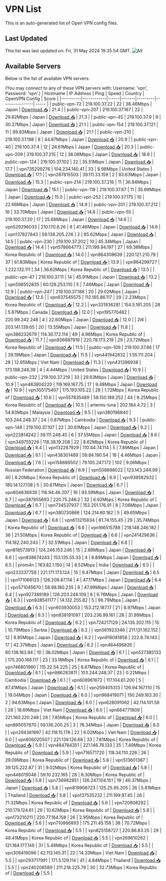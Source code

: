 # VPN List

This is an auto-generated list of Open VPN config files.

## Last Updated

This list was last updated on: Fri, 31 May 2024 19:35:54 GMT.
![Alt](https://repobeats.axiom.co/api/embed/186b98318ef1479477931607c1ad7d823f12451f.svg "Repobeats analytics image")

## Available Servers

Below is the list of available VPN servers:

(You may connect to any of these VPN servers with: Username: 'vpn', Password: 'vpn'.)
| Hostname | IP Address | Ping | Speed | Country | OpenVPN Config | Score |
|----------|------------|------|-------|---------|----------------| ----- |
| public-vpn-72 | 219.100.37.22 | 22 | 38.46Mbps | Japan | [Download 📥](./configs/server_0_JP.ovpn) | 21.4 |
| public-vpn-207 | 219.100.37.167 | 22 | 29.82Mbps | Japan | [Download 📥](./configs/server_1_JP.ovpn) | 21.3 |
| public-vpn-45 | 219.100.37.9 | 9 | 30.27Mbps | Japan | [Download 📥](./configs/server_2_JP.ovpn) | 21.1 |
| public-vpn-154 | 219.100.37.121 | 11 | 69.83Mbps | Japan | [Download 📥](./configs/server_3_JP.ovpn) | 21.1 |
| public-vpn-210 | 219.100.37.198 | 8 | 44.87Mbps | Japan | [Download 📥](./configs/server_4_JP.ovpn) | 20.9 |
| public-vpn-40 | 219.100.37.4 | 12 | 24.61Mbps | Japan | [Download 📥](./configs/server_5_JP.ovpn) | 20.3 |
| public-vpn-209 | 219.100.37.215 | 12 | 36.08Mbps | Japan | [Download 📥](./configs/server_6_JP.ovpn) | 18.8 |
| public-vpn-124 | 219.100.37.102 | 22 | 35.51Mbps | Japan | [Download 📥](./configs/server_7_JP.ovpn) | 17.7 |
| vpn735209276 | 104.234.140.41 | 33 | 8.98Mbps | United States | [Download 📥](./configs/server_8_US.ovpn) | 17.1 |
| vpn287815503 | 39.111.33.159 | 2 | 83.63Mbps | Japan | [Download 📥](./configs/server_9_JP.ovpn) | 15.3 |
| public-vpn-214 | 219.100.37.216 | 11 | 36.84Mbps | Japan | [Download 📥](./configs/server_10_JP.ovpn) | 15.1 |
| public-vpn-118 | 219.100.37.87 | 11 | 35.69Mbps | Japan | [Download 📥](./configs/server_11_JP.ovpn) | 15.0 |
| public-vpn-252 | 219.100.37.175 | 10 | 22.66Mbps | Japan | [Download 📥](./configs/server_12_JP.ovpn) | 14.9 |
| public-vpn-201 | 219.100.37.212 | 16 | 33.70Mbps | Japan | [Download 📥](./configs/server_13_JP.ovpn) | 14.8 |
| public-vpn-55 | 219.100.37.20 | 17 | 25.68Mbps | Japan | [Download 📥](./configs/server_14_JP.ovpn) | 14.6 |
| vpn529296033 | 210.170.8.26 | 8 | 41.46Mbps | Japan | [Download 📥](./configs/server_15_JP.ovpn) | 14.6 |
| vpn137827843 | 59.138.205.226 | 2 | 85.62Mbps | Japan | [Download 📥](./configs/server_16_JP.ovpn) | 14.5 |
| public-vpn-230 | 219.100.37.202 | 10 | 45.34Mbps | Japan | [Download 📥](./configs/server_17_JP.ovpn) | 14.4 |
| vpn578664773 | 211.199.94.197 | 27 | 69.38Mbps | Korea Republic of | [Download 📥](./configs/server_18_KR.ovpn) | 14.0 |
| vpn864308639 | 220.121.210.79 | 37 | 61.83Mbps | Korea Republic of | [Download 📥](./configs/server_19_KR.ovpn) | 13.9 |
| vpn964299727 | 1.232.132.111 | 34 | 36.62Mbps | Korea Republic of | [Download 📥](./configs/server_20_KR.ovpn) | 13.5 |
| public-vpn-47 | 219.100.37.11 | 14 | 45.91Mbps | Japan | [Download 📥](./configs/server_21_JP.ovpn) | 13.2 |
| vpn596552835 | 60.128.253.110 | 5 | 7.46Mbps | Japan | [Download 📥](./configs/server_22_JP.ovpn) | 12.9 |
| public-vpn-247 | 219.100.37.188 | 20 | 29.02Mbps | Japan | [Download 📥](./configs/server_23_JP.ovpn) | 12.5 |
| vpn637545575 | 112.165.86.117 | 29 | 2.23Mbps | Korea Republic of | [Download 📥](./configs/server_24_KR.ovpn) | 12.2 |
| vpn331936281 | 154.5.181.205 | 28 | 5.87Mbps | Canada | [Download 📥](./configs/server_25_CA.ovpn) | 12.0 |
| vpn195770482 | 220.99.242.248 | 4 | 22.60Mbps | Japan | [Download 📥](./configs/server_26_JP.ovpn) | 12.0 |
| 2i6 | 203.141.139.65 | 20 | 13.55Mbps | Japan | [Download 📥](./configs/server_27_JP.ovpn) | 11.8 |
| vpn386232679 | 114.30.172.114 | 49 | 4.96Mbps | Korea Republic of | [Download 📥](./configs/server_28_KR.ovpn) | 11.7 |
| vpn936687919 | 220.78.173.219 | 29 | 23.72Mbps | Korea Republic of | [Download 📥](./configs/server_29_KR.ovpn) | 11.5 |
| public-vpn-109 | 219.100.37.86 | 17 | 39.19Mbps | Japan | [Download 📥](./configs/server_30_JP.ovpn) | 11.5 |
| vpn441942832 | 1.55.111.204 | 28 | 12.85Mbps | Viet Nam | [Download 📥](./configs/server_31_VN.ovpn) | 11.3 |
| vpn431396938 | 173.198.248.39 | 4 | 4.44Mbps | United States | [Download 📥](./configs/server_32_US.ovpn) | 10.9 |
| public-vpn-232 | 219.100.37.219 | 33 | 29.63Mbps | Japan | [Download 📥](./configs/server_33_JP.ovpn) | 10.9 |
| vpn463804220 | 119.169.167.75 | 17 | 9.48Mbps | Japan | [Download 📥](./configs/server_34_JP.ovpn) | 10.9 |
| vpn355175407 | 175.193.105.22 | 28 | 1.72Mbps | Korea Republic of | [Download 📥](./configs/server_35_KR.ovpn) | 10.6 |
| vpn557835489 | 58.150.189.252 | 44 | 8.25Mbps | Korea Republic of | [Download 📥](./configs/server_36_KR.ovpn) | 10.5 |
| artemis-luna | 202.184.4.72 | 3 | 54.83Mbps | Malaysia | [Download 📥](./configs/server_37_MY.ovpn) | 9.5 |
| vpn380196840 | 103.244.248.37 | 24 | 0.87Mbps | Cambodia | [Download 📥](./configs/server_38_KH.ovpn) | 9.3 |
| public-vpn-148 | 219.100.37.107 | 22 | 30.61Mbps | Japan | [Download 📥](./configs/server_39_JP.ovpn) | 9.2 |
| vpn223814242 | 39.111.248.45 | 6 | 37.55Mbps | Japan | [Download 📥](./configs/server_40_JP.ovpn) | 8.6 |
| vpn349755226 | 118.38.19.208 | 22 | 8.62Mbps | Korea Republic of | [Download 📥](./configs/server_41_KR.ovpn) | 8.4 |
| vpn132267929 | 110.44.74.114 | 5 | 7.89Mbps | Japan | [Download 📥](./configs/server_42_JP.ovpn) | 8.1 |
| vpn438301489 | 59.84.190.54 | 16 | 4.46Mbps | Japan | [Download 📥](./configs/server_43_JP.ovpn) | 7.6 |
| vpn158886502 | 79.105.247.172 | 102 | 9.06Mbps | Russian Federation | [Download 📥](./configs/server_44_RU.ovpn) | 6.9 |
| vpn508898022 | 123.143.244.99 | 40 | 8.20Mbps | Korea Republic of | [Download 📥](./configs/server_45_KR.ovpn) | 6.9 |
| vpn939582932 | 180.14.127.138 | 5 | 30.67Mbps | Japan | [Download 📥](./configs/server_46_JP.ovpn) | 6.7 |
| vpn604636639 | 116.94.46.207 | 16 | 93.59Mbps | Japan | [Download 📥](./configs/server_47_JP.ovpn) | 6.7 |
| vpn387855693 | 220.75.246.2 | 32 | 6.92Mbps | Korea Republic of | [Download 📥](./configs/server_48_KR.ovpn) | 6.7 |
| vpn734537937 | 153.201.176.91 | 8 | 7.06Mbps | Japan | [Download 📥](./configs/server_49_JP.ovpn) | 6.7 |
| vpn380730866 | 124.214.60.182 | 5 | 49.65Mbps | Japan | [Download 📥](./configs/server_50_JP.ovpn) | 6.6 |
| vpn613215834 | 61.74.155.45 | 29 | 35.74Mbps | Korea Republic of | [Download 📥](./configs/server_51_KR.ovpn) | 6.6 |
| vpn166515788 | 218.148.246.182 | 36 | 21.50Mbps | Korea Republic of | [Download 📥](./configs/server_52_KR.ovpn) | 6.6 |
| vpn241429636 | 114.182.240.243 | 7 | 32.51Mbps | Japan | [Download 📥](./configs/server_53_JP.ovpn) | 6.6 |
| vpn818573913 | 124.246.153.246 | 15 | 2.88Mbps | Japan | [Download 📥](./configs/server_54_JP.ovpn) | 6.6 |
| vpn838674243 | 153.135.55.33 | 4 | 8.89Mbps | Japan | [Download 📥](./configs/server_55_JP.ovpn) | 6.5 |
| prom4n | 183.82.1.150 | 14 | 8.52Mbps | India | [Download 📥](./configs/server_56_IN.ovpn) | 6.5 |
| vpn233337759 | 221.171.173.124 | 15 | 9.47Mbps | Japan | [Download 📥](./configs/server_57_JP.ovpn) | 6.5 |
| vpn171066133 | 126.208.87.114 | 4 | 47.17Mbps | Japan | [Download 📥](./configs/server_58_JP.ovpn) | 6.4 |
| vpn571045670 | 58.98.180.235 | 8 | 47.99Mbps | Japan | [Download 📥](./configs/server_59_JP.ovpn) | 6.4 |
| vpn927389189 | 126.203.246.109 | 6 | 6.76Mbps | Japan | [Download 📥](./configs/server_60_JP.ovpn) | 6.3 |
| vpn928541177 | 14.132.255.82 | 5 | 96.79Mbps | Japan | [Download 📥](./configs/server_61_JP.ovpn) | 6.3 |
| vpn603930053 | 153.212.187.17 | 21 | 8.97Mbps | Japan | [Download 📥](./configs/server_62_JP.ovpn) | 6.3 |
| vpn838191097 | 203.236.99.161 | 28 | 31.98Mbps | Korea Republic of | [Download 📥](./configs/server_63_KR.ovpn) | 6.2 |
| vpn724217129 | 24.135.202.115 | 15 | 10.79Mbps | Serbia | [Download 📥](./configs/server_64_RS.ovpn) | 6.2 |
| vpn561923346 | 211.131.162.152 | 12 | 8.85Mbps | Japan | [Download 📥](./configs/server_65_JP.ovpn) | 6.2 |
| vpn916081856 | 222.8.74.143 | 17 | 42.37Mbps | Japan | [Download 📥](./configs/server_66_JP.ovpn) | 6.2 |
| vpn464496826 | 60.138.163.84 | 10 | 38.02Mbps | Japan | [Download 📥](./configs/server_67_JP.ovpn) | 6.1 |
| vpn527385133 | 175.200.168.117 | 23 | 33.18Mbps | Korea Republic of | [Download 📥](./configs/server_68_KR.ovpn) | 6.1 |
| vpn746801960 | 115.22.54.225 | 25 | 8.87Mbps | Korea Republic of | [Download 📥](./configs/server_69_KR.ovpn) | 6.1 |
| vpn986283811 | 103.244.248.37 | 23 | 0.22Mbps | Cambodia | [Download 📥](./configs/server_70_KH.ovpn) | 6.1 |
| vpn608961672 | 117.104.61.200 | 5 | 87.41Mbps | Japan | [Download 📥](./configs/server_71_JP.ovpn) | 6.1 |
| vpn259405313 | 126.94.167.110 | 15 | 19.04Mbps | Japan | [Download 📥](./configs/server_72_JP.ovpn) | 6.0 |
| vpn968419071 | 150.249.163.30 | 2 | 94.63Mbps | Japan | [Download 📥](./configs/server_73_JP.ovpn) | 6.0 |
| vpn628091062 | 42.114.101.58 | 26 | 18.69Mbps | Viet Nam | [Download 📥](./configs/server_74_VN.ovpn) | 6.0 |
| vpn664771809 | 221.160.220.248 | 28 | 7.85Mbps | Korea Republic of | [Download 📥](./configs/server_75_KR.ovpn) | 6.0 |
| vpn885057870 | 59.136.200.25 | 3 | 76.34Mbps | Japan | [Download 📥](./configs/server_76_JP.ovpn) | 6.0 |
| vpn294381697 | 42.118.15.178 | 22 | 6.02Mbps | Viet Nam | [Download 📥](./configs/server_77_VN.ovpn) | 6.0 |
| vpn606020507 | 221.139.126.68 | 33 | 7.81Mbps | Korea Republic of | [Download 📥](./configs/server_78_KR.ovpn) | 5.9 |
| vpn484784351 | 221.146.76.133 | 35 | 7.49Mbps | Korea Republic of | [Download 📥](./configs/server_79_KR.ovpn) | 5.9 |
| vpn716571720 | 118.34.110.226 | 26 | 29.09Mbps | Korea Republic of | [Download 📥](./configs/server_80_KR.ovpn) | 5.8 |
| vpn513601387 | 39.125.222.87 | 31 | 9.02Mbps | Korea Republic of | [Download 📥](./configs/server_81_KR.ovpn) | 5.8 |
| vpn446015046 | 59.10.232.165 | 28 | 8.30Mbps | Korea Republic of | [Download 📥](./configs/server_82_KR.ovpn) | 5.8 |
| vpn736982851 | 126.247.104.151 | 19 | 46.37Mbps | Japan | [Download 📥](./configs/server_83_JP.ovpn) | 5.8 |
| vpn819908723 | 125.25.95.205 | 26 | 5.81Mbps | Thailand | [Download 📥](./configs/server_84_TH.ovpn) | 5.8 |
| vpn137535232 | 211.199.97.45 | 28 | 71.32Mbps | Korea Republic of | [Download 📥](./configs/server_85_KR.ovpn) | 5.6 |
| vpn720908292 | 210.179.124.61 | 29 | 10.62Mbps | Korea Republic of | [Download 📥](./configs/server_86_KR.ovpn) | 5.6 |
| vpn173210211 | 220.77.164.158 | 26 | 2.95Mbps | Korea Republic of | [Download 📥](./configs/server_87_KR.ovpn) | 5.6 |
| vpn710866893 | 175.211.45.158 | 38 | 70.72Mbps | Korea Republic of | [Download 📥](./configs/server_88_KR.ovpn) | 5.5 |
| vpn825158727 | 220.86.83.25 | 29 | 48.41Mbps | Korea Republic of | [Download 📥](./configs/server_89_KR.ovpn) | 5.5 |
| vpn269610262 | 121.184.177.148 | 31 | 5.48Mbps | Korea Republic of | [Download 📥](./configs/server_90_KR.ovpn) | 5.5 |
| vpn306419096 | 42.113.145.31 | 22 | 14.33Mbps | Viet Nam | [Download 📥](./configs/server_91_VN.ovpn) | 5.5 |
| vpn293717991 | 171.5.129.114 | 41 | 4.84Mbps | Thailand | [Download 📥](./configs/server_92_TH.ovpn) | 5.5 |
| vpn240208589 | 211.218.225.79 | 30 | 32.73Mbps | Korea Republic of | [Download 📥](./configs/server_93_KR.ovpn) | 5.5 |
